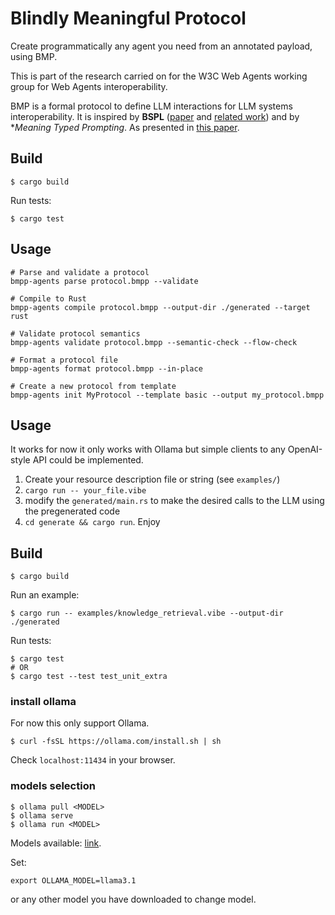 # Blindly Meaningful Protocol

Create programmatically any agent you need from an annotated payload, using BMP.

This is part of the research carried on for the W3C Web Agents working group for Web Agents interoperability.

BMP is a formal protocol to define LLM interactions for LLM systems interoperability. It is inspired by **BSPL** ([paper](https://www.cs.huji.ac.il/~jeff/aamas11/papers/A4_B57.pdf) and [related work](https://www.lancaster.ac.uk/~chopraak/publications.html)) and by **Meaning Typed Prompting*. As presented in [this paper](https://arxiv.org/pdf/2410.18146).


## Build
```
$ cargo build
```
Run tests:
```
$ cargo test
```


## Usage
```
# Parse and validate a protocol
bmpp-agents parse protocol.bmpp --validate

# Compile to Rust
bmpp-agents compile protocol.bmpp --output-dir ./generated --target rust

# Validate protocol semantics
bmpp-agents validate protocol.bmpp --semantic-check --flow-check

# Format a protocol file
bmpp-agents format protocol.bmpp --in-place

# Create a new protocol from template
bmpp-agents init MyProtocol --template basic --output my_protocol.bmpp
```

## Usage

It works for now it only works with Ollama but simple clients to any OpenAI-style API could be implemented.

1. Create your resource description file or string (see `examples/`)
2. `cargo run -- your_file.vibe`
3. modify the `generated/main.rs` to make the desired calls to the LLM using the pregenerated code
4. `cd generate && cargo run`. Enjoy 

## Build
```
$ cargo build
```
Run an example:
```
$ cargo run -- examples/knowledge_retrieval.vibe --output-dir ./generated
```
Run tests:
```
$ cargo test
# OR
$ cargo test --test test_unit_extra
```

### install ollama

For now this only support Ollama.

```
$ curl -fsSL https://ollama.com/install.sh | sh
```
Check `localhost:11434` in your browser.

### models selection

```
$ ollama pull <MODEL>
$ ollama serve
$ ollama run <MODEL>
```
Models available: [link](https://ollama.com/library).

Set:
```
export OLLAMA_MODEL=llama3.1
```
or any other model you have downloaded to change model.
